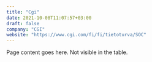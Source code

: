 ```yaml
---
title: "Cgi"
date: 2021-10-08T11:07:57+03:00
draft: false
company: "CGI"
website: "https://www.cgi.com/fi/fi/tietoturva/SOC"
---
```


Page content goes here. Not visible in the table.